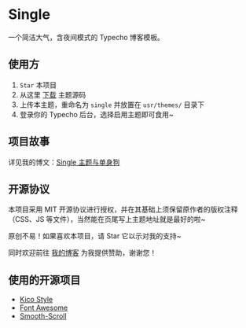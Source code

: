 # Single
一个简洁大气，含夜间模式的 Typecho 博客模板。

## 使用方
1. `Star` 本项目
2. 从这里 [下载](https://github.com/Dreamer-Paul/Single/archive/master.zip) 主题源码
3. 上传本主题，重命名为 `single` 并放置在 `usr/themes/` 目录下
4. 登录你的 Typecho 后台，选择启用主题即可食用~

## 项目故事
详见我的博文：[Single 主题与单身狗](https://paugram.com/essay/single-theme-and-single-dog.html)

## 开源协议
本项目采用 MIT 开源协议进行授权，并在其基础上须保留原作者的版权注释（CSS、JS 等文件），当然能在页尾写上主题地址就是最好的啦~

原创不易！如果喜欢本项目，请 Star 它以示对我的支持~

同时欢迎前往 [我的博客](https://paugram.com/about.html#donate) 为我提供赞助，谢谢您！

## 使用的开源项目
 - [Kico Style](https://github.com/Dreamer-Paul/Kico-Style)
 - [Font Awesome](https://github.com/FortAwesome/Font-Awesome)
 - [Smooth-Scroll](https://github.com/cferdinandi/smooth-scroll)